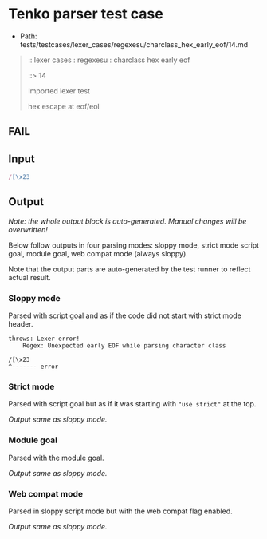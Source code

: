 # Tenko parser test case

- Path: tests/testcases/lexer_cases/regexesu/charclass_hex_early_eof/14.md

> :: lexer cases : regexesu : charclass hex early eof
>
> ::> 14
>
> Imported lexer test
>
> hex escape at eof/eol

## FAIL

## Input

`````js
/[\x23
`````

## Output

_Note: the whole output block is auto-generated. Manual changes will be overwritten!_

Below follow outputs in four parsing modes: sloppy mode, strict mode script goal, module goal, web compat mode (always sloppy).

Note that the output parts are auto-generated by the test runner to reflect actual result.

### Sloppy mode

Parsed with script goal and as if the code did not start with strict mode header.

`````
throws: Lexer error!
    Regex: Unexpected early EOF while parsing character class

/[\x23
^------- error
`````

### Strict mode

Parsed with script goal but as if it was starting with `"use strict"` at the top.

_Output same as sloppy mode._

### Module goal

Parsed with the module goal.

_Output same as sloppy mode._

### Web compat mode

Parsed in sloppy script mode but with the web compat flag enabled.

_Output same as sloppy mode._
